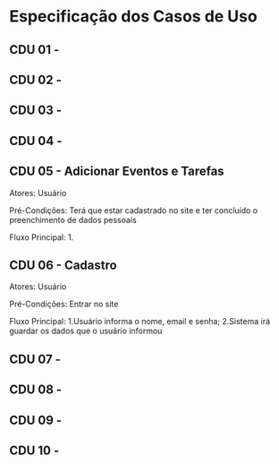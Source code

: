 # Especificação dos Casos de Uso

## CDU 01 -

## CDU 02 -

## CDU 03 -

## CDU 04 -

## CDU 05 - Adicionar Eventos e Tarefas
Atores: Usuário

Pré-Condições: Terá que estar cadastrado no site e ter concluído o preenchimento de dados pessoais

Fluxo Principal:
1.

## CDU 06 - Cadastro
Atores: Usuário

Pré-Condições: Entrar no site

Fluxo Principal:
1.Usuário informa o nome, email e senha;
2.Sistema irá guardar os dados que o usuário informou


## CDU 07 -

## CDU 08 -

## CDU 09 -

## CDU 10 -
